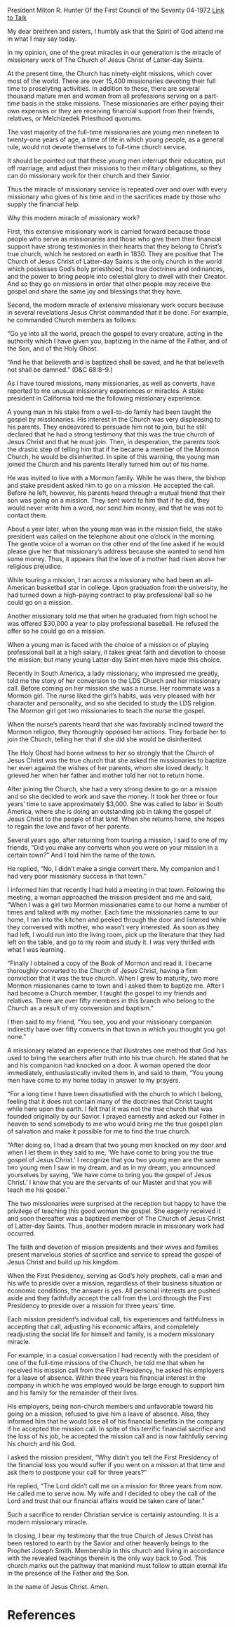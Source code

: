 President Milton R. Hunter
Of the First Council of the Seventy
04-1972
[Link to Talk](https://www.churchofjesuschrist.org/study/general-conference/1972/04/the-miracle-of-missionary-work?lang=eng)

My dear brethren and sisters, I humbly ask that the Spirit of God attend me in what I may say today.

In my opinion, one of the great miracles in our generation is the miracle of missionary work of The Church of Jesus Christ of Latter-day Saints.

At the present time, the Church has ninety-eight missions, which cover most of the world. There are over 15,400 missionaries devoting their full time to proselyting activities. In addition to these, there are several thousand mature men and women from all professions serving on a part-time basis in the stake missions. These missionaries are either paying their own expenses or they are receiving financial support from their friends, relatives, or Melchizedek Priesthood quorums.

The vast majority of the full-time missionaries are young men nineteen to twenty-one years of age, a time of life in which young people, as a general rule, would not devote themselves to full-time church service.

It should be pointed out that these young men interrupt their education, put off marriage, and adjust their missions to their military obligations, so they can do missionary work for their church and their Savior.

Thus the miracle of missionary service is repeated over and over with every missionary who gives of his time and in the sacrifices made by those who supply the financial help.

Why this modern miracle of missionary work?

First, this extensive missionary work is carried forward because those people who serve as missionaries and those who give them their financial support have strong testimonies in their hearts that they belong to Christ’s true church, which he restored on earth in 1830. They are positive that The Church of Jesus Christ of Latter-day Saints is the only church in the world which possesses God’s holy priesthood, his true doctrines and ordinances, and the power to bring people into celestial glory to dwell with their Creator. And so they go on missions in order that other people may receive the gospel and share the same joy and blessings that they have.

Second, the modern miracle of extensive missionary work occurs because in several revelations Jesus Christ commanded that it be done. For example, he commanded Church members as follows:

“Go ye into all the world, preach the gospel to every creature, acting in the authority which I have given you, baptizing in the name of the Father, and of the Son, and of the Holy Ghost.

“And he that believeth and is baptized shall be saved, and he that believeth not shall be damned.” (D&C 68:8–9.)

As I have toured missions, many missionaries, as well as converts, have reported to me unusual missionary experiences or miracles. A stake president in California told me the following missionary experience.

A young man in his stake from a well-to-do family had been taught the gospel by missionaries. His interest in the Church was very displeasing to his parents. They endeavored to persuade him not to join, but he still declared that he had a strong testimony that this was the true church of Jesus Christ and that he must join. Then, in desperation, the parents took the drastic step of telling him that if he became a member of the Mormon Church, he would be disinherited. In spite of this warning, the young man joined the Church and his parents literally turned him out of his home.

He was invited to live with a Mormon family. While he was there, the bishop and stake president asked him to go on a mission. He accepted the call. Before he left, however, his parents heard through a mutual friend that their son was going on a mission. They sent word to him that if he did, they would never write him a word, nor send him money, and that he was not to contact them.

About a year later, when the young man was in the mission field, the stake president was called on the telephone about one o’clock in the morning. The gentle voice of a woman on the other end of the line asked if he would please give her that missionary’s address because she wanted to send him some money. Thus, it appears that the love of a mother had risen above her religious prejudice.

While touring a mission, I ran across a missionary who had been an all-American basketball star in college. Upon graduation from the university, he had turned down a high-paying contract to play professional ball so he could go on a mission.

Another missionary told me that when he graduated from high school he was offered $30,000 a year to play professional baseball. He refused the offer so he could go on a mission.

When a young man is faced with the choice of a mission or of playing professional ball at a high salary, it takes great faith and devotion to choose the mission; but many young Latter-day Saint men have made this choice.

Recently in South America, a lady missionary, who impressed me greatly, told me the story of her conversion to the LDS Church and her missionary call. Before coming on her mission she was a nurse. Her roommate was a Mormon girl. The nurse liked the girl’s habits, was very pleased with her character and personality, and so she decided to study the LDS religion. The Mormon girl got two missionaries to teach the nurse the gospel.

When the nurse’s parents heard that she was favorably inclined toward the Mormon religion, they thoroughly opposed her actions. They forbade her to join the Church, telling her that if she did she would be disinherited.

The Holy Ghost had borne witness to her so strongly that the Church of Jesus Christ was the true church that she asked the missionaries to baptize her even against the wishes of her parents, whom she loved dearly. It grieved her when her father and mother told her not to return home.

After joining the Church, she had a very strong desire to go on a mission and so she decided to work and save the money. It took her three or four years’ time to save approximately $3,000. She was called to labor in South America, where she is doing an outstanding job in taking the gospel of Jesus Christ to the people of that land. When she returns home, she hopes to regain the love and favor of her parents.

Several years ago, after returning from touring a mission, I said to one of my friends, “Did you make any converts when you were on your mission in a certain town?” And I told him the name of the town.

He replied, “No, I didn’t make a single convert there. My companion and I had very poor missionary success in that town.”

I informed him that recently I had held a meeting in that town. Following the meeting, a woman approached the mission president and me and said, “When I was a girl two Mormon missionaries came to our home a number of times and talked with my mother. Each time the missionaries came to our home, I ran into the kitchen and peeked through the door and listened while they conversed with mother, who wasn’t very interested. As soon as they had left, I would run into the living room, pick up the literature that they had left on the table, and go to my room and study it. I was very thrilled with what I was learning.

“Finally I obtained a copy of the Book of Mormon and read it. I became thoroughly converted to the Church of Jesus Christ, having a firm conviction that it was the true church. When I grew to maturity, two more Mormon missionaries came to town and I asked them to baptize me. After I had become a Church member, I taught the gospel to my friends and relatives. There are over fifty members in this branch who belong to the Church as a result of my conversion and baptism.”

I then said to my friend, “You see, you and your missionary companion indirectly have over fifty converts in that town in which you thought you got none.”

A missionary related an experience that illustrates one method that God has used to bring the searchers after truth into his true church. He stated that he and his companion had knocked on a door. A woman opened the door immediately, enthusiastically invited them in, and said to them, “You young men have come to my home today in answer to my prayers.

“For a long time I have been dissatisfied with the church to which I belong, feeling that it does not contain many of the doctrines that Christ taught while here upon the earth. I felt that it was not the true church that was founded originally by our Savior. I prayed earnestly and asked our Father in heaven to send somebody to me who would bring me the true gospel plan of salvation and make it possible for me to find the true church.

“After doing so, I had a dream that two young men knocked on my door and when I let them in they said to me, ‘We have come to bring you the true gospel of Jesus Christ.’ I recognize that you two young men are the same two young men I saw in my dream, and as in my dream, you announced yourselves by saying, ‘We have come to bring you the gospel of Jesus Christ.’ I know that you are the servants of our Master and that you will teach me his gospel.”

The two missionaries were surprised at the reception but happy to have the privilege of teaching this good woman the gospel. She eagerly received it and soon thereafter was a baptized member of The Church of Jesus Christ of Latter-day Saints. Thus, another modern miracle in missionary work had occurred.

The faith and devotion of mission presidents and their wives and families present marvelous stories of sacrifice and service to spread the gospel of Jesus Christ and build up his kingdom.

When the First Presidency, serving as God’s holy prophets, call a man and his wife to preside over a mission, regardless of their business situation or economic conditions, the answer is yes. All personal interests are pushed aside and they faithfully accept the call from the Lord through the First Presidency to preside over a mission for three years’ time.

Each mission president’s individual call, his experiences and faithfulness in accepting that call, adjusting his economic affairs, and completely readjusting the social life for himself and family, is a modern missionary miracle.

For example, in a casual conversation I had recently with the president of one of the full-time missions of the Church, he told me that when he received his mission call from the First Presidency, he asked his employers for a leave of absence. Within three years his financial interest in the company in which he was employed would be large enough to support him and his family for the remainder of their lives.

His employers, being non-church members and unfavorable toward his going on a mission, refused to give him a leave of absence. Also, they informed him that he would lose all of his financial benefits in the company if he accepted the mission call. In spite of this terrific financial sacrifice and the loss of his job, he accepted the mission call and is now faithfully serving his church and his God.

I asked the mission president, “Why didn’t you tell the First Presidency of the financial loss you would suffer if you went on a mission at that time and ask them to postpone your call for three years?”

He replied, “The Lord didn’t call me on a mission for three years from now. He called me to serve now. My wife and I decided to obey the call of the Lord and trust that our financial affairs would be taken care of later.”

Such a sacrifice to render Christian service is certainly astounding. It is a modern missionary miracle.

In closing, I bear my testimony that the true Church of Jesus Christ has been restored to earth by the Savior and other heavenly beings to the Prophet Joseph Smith. Membership in this church and living in accordance with the revealed teachings therein is the only way back to God. This church marks out the pathway that mankind must follow to attain eternal life in the presence of the Father and the Son.

In the name of Jesus Christ. Amen.

# References
